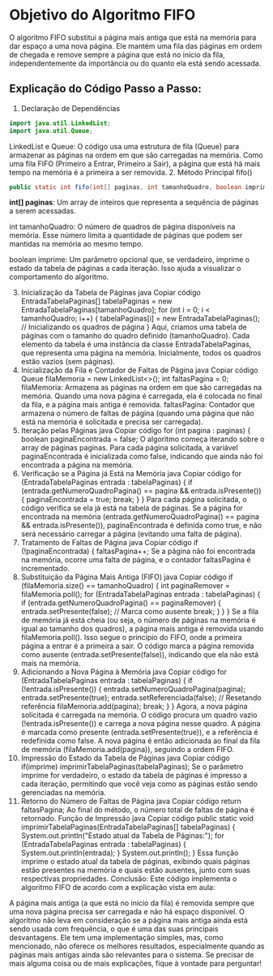 # Objetivo do Algoritmo FIFO
O algoritmo FIFO substitui a página mais antiga que está na memória para dar espaço a uma nova página. Ele mantém uma fila das páginas em ordem de chegada e remove sempre a página que está no início da fila, independentemente da importância ou do quanto ela está sendo acessada.

## Explicação do Código Passo a Passo:
1. Declaração de Dependências

``` java
import java.util.LinkedList;
import java.util.Queue;
```

LinkedList e Queue: O código usa uma estrutura de fila (Queue) para armazenar as páginas na ordem em que são carregadas na memória. Como uma fila FIFO (Primeiro a Entrar, Primeiro a Sair), a página que está há mais tempo na memória é a primeira a ser removida.
2. Método Principal fifo()

``` java
public static int fifo(int[] paginas, int tamanhoQuadro, boolean imprime) {
```
**int[] paginas**: Um array de inteiros que representa a sequência de páginas a serem acessadas.

int tamanhoQuadro: O número de quadros de página disponíveis na memória. Esse número limita a quantidade de páginas que podem ser mantidas na memória ao mesmo tempo.

boolean imprime: Um parâmetro opcional que, se verdadeiro, imprime o estado da tabela de páginas a cada iteração. Isso ajuda a visualizar o comportamento do algoritmo.

3. Inicialização da Tabela de Páginas
java
Copiar código
EntradaTabelaPaginas[] tabelaPaginas = new EntradaTabelaPaginas[tamanhoQuadro];
for (int i = 0; i < tamanhoQuadro; i++) {
    tabelaPaginas[i] = new EntradaTabelaPaginas();  // Inicializando os quadros de página
}
Aqui, criamos uma tabela de páginas com o tamanho do quadro definido (tamanhoQuadro). Cada elemento da tabela é uma instância da classe EntradaTabelaPaginas, que representa uma página na memória.
Inicialmente, todos os quadros estão vazios (sem páginas).
4. Inicialização da Fila e Contador de Faltas de Página
java
Copiar código
Queue<Integer> filaMemoria = new LinkedList<>();
int faltasPagina = 0;
filaMemoria: Armazena as páginas na ordem em que são carregadas na memória. Quando uma nova página é carregada, ela é colocada no final da fila, e a página mais antiga é removida.
faltasPagina: Contador que armazena o número de faltas de página (quando uma página que não está na memória é solicitada e precisa ser carregada).
5. Iteração pelas Páginas
java
Copiar código
for (int pagina : paginas) {
    boolean paginaEncontrada = false;
O algoritmo começa iterando sobre o array de páginas paginas. Para cada página solicitada, a variável paginaEncontrada é inicializada como false, indicando que ainda não foi encontrada a página na memória.
6. Verificação se a Página já Está na Memória
java
Copiar código
for (EntradaTabelaPaginas entrada : tabelaPaginas) {
    if (entrada.getNumeroQuadroPagina() == pagina && entrada.isPresente()) {
        paginaEncontrada = true;
        break;
    }
}
Para cada página solicitada, o código verifica se ela já está na tabela de páginas. Se a página for encontrada na memória (entrada.getNumeroQuadroPagina() == pagina && entrada.isPresente()), paginaEncontrada é definida como true, e não será necessário carregar a página (evitando uma falta de página).
7. Tratamento de Faltas de Página
java
Copiar código
if (!paginaEncontrada) {
    faltasPagina++;
Se a página não foi encontrada na memória, ocorre uma falta de página, e o contador faltasPagina é incrementado.
8. Substituição da Página Mais Antiga (FIFO)
java
Copiar código
if (filaMemoria.size() == tamanhoQuadro) {
    int paginaRemover = filaMemoria.poll();
    for (EntradaTabelaPaginas entrada : tabelaPaginas) {
        if (entrada.getNumeroQuadroPagina() == paginaRemover) {
            entrada.setPresente(false);  // Marca como ausente
            break;
        }
    }
}
Se a fila de memória já está cheia (ou seja, o número de páginas na memória é igual ao tamanho dos quadros), a página mais antiga é removida usando filaMemoria.poll(). Isso segue o princípio do FIFO, onde a primeira página a entrar é a primeira a sair.
O código marca a página removida como ausente (entrada.setPresente(false)), indicando que ela não está mais na memória.
9. Adicionando a Nova Página à Memória
java
Copiar código
for (EntradaTabelaPaginas entrada : tabelaPaginas) {
    if (!entrada.isPresente()) {
        entrada.setNumeroQuadroPagina(pagina);
        entrada.setPresente(true);
        entrada.setReferenciada(false);  // Resetando referência
        filaMemoria.add(pagina);
        break;
    }
}
Agora, a nova página solicitada é carregada na memória. O código procura um quadro vazio (!entrada.isPresente()) e carrega a nova página nesse quadro. A página é marcada como presente (entrada.setPresente(true)), e a referência é redefinida como false.
A nova página é então adicionada ao final da fila de memória (filaMemoria.add(pagina)), seguindo a ordem FIFO.
10. Impressão do Estado da Tabela de Páginas
java
Copiar código
if(imprime) imprimirTabelaPaginas(tabelaPaginas);
Se o parâmetro imprime for verdadeiro, o estado da tabela de páginas é impresso a cada iteração, permitindo que você veja como as páginas estão sendo gerenciadas na memória.
11. Retorno do Número de Faltas de Página
java
Copiar código
return faltasPagina;
Ao final do método, o número total de faltas de página é retornado.
Função de Impressão
java
Copiar código
public static void imprimirTabelaPaginas(EntradaTabelaPaginas[] tabelaPaginas) {
    System.out.println("Estado atual da Tabela de Páginas:");
    for (EntradaTabelaPaginas entrada : tabelaPaginas) {
        System.out.println(entrada);
    }
    System.out.println();
}
Essa função imprime o estado atual da tabela de páginas, exibindo quais páginas estão presentes na memória e quais estão ausentes, junto com suas respectivas propriedades.
Conclusão:
Este código implementa o algoritmo FIFO de acordo com a explicação vista em aula:

A página mais antiga (a que está no início da fila) é removida sempre que uma nova página precisa ser carregada e não há espaço disponível.
O algoritmo não leva em consideração se a página mais antiga ainda está sendo usada com frequência, o que é uma das suas principais desvantagens.
Ele tem uma implementação simples, mas, como mencionado, não oferece os melhores resultados, especialmente quando as páginas mais antigas ainda são relevantes para o sistema.
Se precisar de mais alguma coisa ou de mais explicações, fique à vontade para perguntar!
